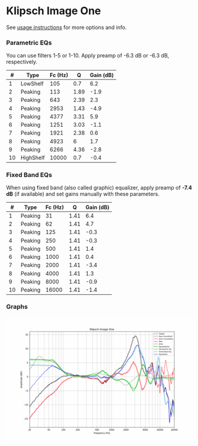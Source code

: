 # Klipsch Image One
See [usage instructions](https://github.com/jaakkopasanen/AutoEq#usage) for more options and info.

### Parametric EQs
You can use filters 1-5 or 1-10. Apply preamp of -6.3 dB or -6.3 dB, respectively.

|   # | Type      |   Fc (Hz) |    Q |   Gain (dB) |
|-----|-----------|-----------|------|-------------|
|   1 | LowShelf  |       105 | 0.7  |         6.2 |
|   2 | Peaking   |       113 | 1.89 |        -1.9 |
|   3 | Peaking   |       643 | 2.39 |         2.3 |
|   4 | Peaking   |      2953 | 1.43 |        -4.9 |
|   5 | Peaking   |      4377 | 3.31 |         5.9 |
|   6 | Peaking   |      1251 | 3.03 |        -1.1 |
|   7 | Peaking   |      1921 | 2.38 |         0.6 |
|   8 | Peaking   |      4923 | 6    |         1.7 |
|   9 | Peaking   |      6266 | 4.36 |        -2.8 |
|  10 | HighShelf |     10000 | 0.7  |        -0.4 |

### Fixed Band EQs
When using fixed band (also called graphic) equalizer, apply preamp of **-7.4 dB** (if available) and set gains manually with these parameters.

|   # | Type    |   Fc (Hz) |    Q |   Gain (dB) |
|-----|---------|-----------|------|-------------|
|   1 | Peaking |        31 | 1.41 |         6.4 |
|   2 | Peaking |        62 | 1.41 |         4.7 |
|   3 | Peaking |       125 | 1.41 |        -0.3 |
|   4 | Peaking |       250 | 1.41 |        -0.3 |
|   5 | Peaking |       500 | 1.41 |         1.4 |
|   6 | Peaking |      1000 | 1.41 |         0.4 |
|   7 | Peaking |      2000 | 1.41 |        -3.4 |
|   8 | Peaking |      4000 | 1.41 |         1.3 |
|   9 | Peaking |      8000 | 1.41 |        -0.9 |
|  10 | Peaking |     16000 | 1.41 |        -1.4 |

### Graphs
![](./Klipsch%20Image%20One.png)
